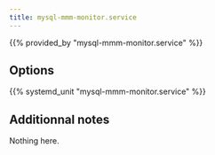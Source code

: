 ```yaml
---
title: mysql-mmm-monitor.service
---
```


{{% provided_by "mysql-mmm-monitor.service" %}}

## Options

{{% systemd_unit "mysql-mmm-monitor.service" %}}

## Additionnal notes

Nothing here.